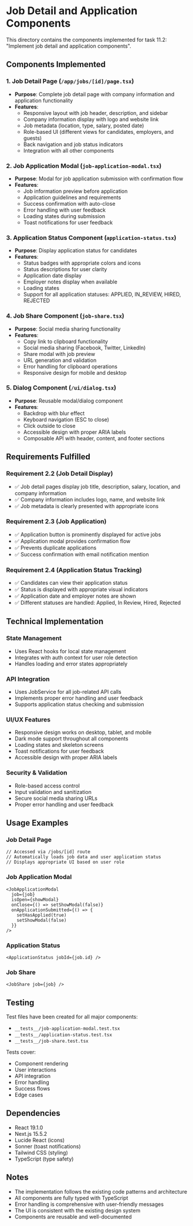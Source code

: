 # Job Detail and Application Components

This directory contains the components implemented for task 11.2: "Implement job detail and application components".

## Components Implemented

### 1. Job Detail Page (`/app/jobs/[id]/page.tsx`)
- **Purpose**: Complete job detail page with company information and application functionality
- **Features**:
  - Responsive layout with job header, description, and sidebar
  - Company information display with logo and website link
  - Job metadata (location, type, salary, posted date)
  - Role-based UI (different views for candidates, employers, and guests)
  - Back navigation and job status indicators
  - Integration with all other components

### 2. Job Application Modal (`job-application-modal.tsx`)
- **Purpose**: Modal for job application submission with confirmation flow
- **Features**:
  - Job information preview before application
  - Application guidelines and requirements
  - Success confirmation with auto-close
  - Error handling with user feedback
  - Loading states during submission
  - Toast notifications for user feedback

### 3. Application Status Component (`application-status.tsx`)
- **Purpose**: Display application status for candidates
- **Features**:
  - Status badges with appropriate colors and icons
  - Status descriptions for user clarity
  - Application date display
  - Employer notes display when available
  - Loading states
  - Support for all application statuses: APPLIED, IN_REVIEW, HIRED, REJECTED

### 4. Job Share Component (`job-share.tsx`)
- **Purpose**: Social media sharing functionality
- **Features**:
  - Copy link to clipboard functionality
  - Social media sharing (Facebook, Twitter, LinkedIn)
  - Share modal with job preview
  - URL generation and validation
  - Error handling for clipboard operations
  - Responsive design for mobile and desktop

### 5. Dialog Component (`/ui/dialog.tsx`)
- **Purpose**: Reusable modal/dialog component
- **Features**:
  - Backdrop with blur effect
  - Keyboard navigation (ESC to close)
  - Click outside to close
  - Accessible design with proper ARIA labels
  - Composable API with header, content, and footer sections

## Requirements Fulfilled

### Requirement 2.2 (Job Detail Display)
- ✅ Job detail pages display job title, description, salary, location, and company information
- ✅ Company information includes logo, name, and website link
- ✅ Job metadata is clearly presented with appropriate icons

### Requirement 2.3 (Job Application)
- ✅ Application button is prominently displayed for active jobs
- ✅ Application modal provides confirmation flow
- ✅ Prevents duplicate applications
- ✅ Success confirmation with email notification mention

### Requirement 2.4 (Application Status Tracking)
- ✅ Candidates can view their application status
- ✅ Status is displayed with appropriate visual indicators
- ✅ Application date and employer notes are shown
- ✅ Different statuses are handled: Applied, In Review, Hired, Rejected

## Technical Implementation

### State Management
- Uses React hooks for local state management
- Integrates with auth context for user role detection
- Handles loading and error states appropriately

### API Integration
- Uses JobService for all job-related API calls
- Implements proper error handling and user feedback
- Supports application status checking and submission

### UI/UX Features
- Responsive design works on desktop, tablet, and mobile
- Dark mode support throughout all components
- Loading states and skeleton screens
- Toast notifications for user feedback
- Accessible design with proper ARIA labels

### Security & Validation
- Role-based access control
- Input validation and sanitization
- Secure social media sharing URLs
- Proper error handling and user feedback

## Usage Examples

### Job Detail Page
```tsx
// Accessed via /jobs/[id] route
// Automatically loads job data and user application status
// Displays appropriate UI based on user role
```

### Job Application Modal
```tsx
<JobApplicationModal
  job={job}
  isOpen={showModal}
  onClose={() => setShowModal(false)}
  onApplicationSubmitted={() => {
    setHasApplied(true)
    setShowModal(false)
  }}
/>
```

### Application Status
```tsx
<ApplicationStatus jobId={job.id} />
```

### Job Share
```tsx
<JobShare job={job} />
```

## Testing

Test files have been created for all major components:
- `__tests__/job-application-modal.test.tsx`
- `__tests__/application-status.test.tsx`
- `__tests__/job-share.test.tsx`

Tests cover:
- Component rendering
- User interactions
- API integration
- Error handling
- Success flows
- Edge cases

## Dependencies

- React 19.1.0
- Next.js 15.5.2
- Lucide React (icons)
- Sonner (toast notifications)
- Tailwind CSS (styling)
- TypeScript (type safety)

## Notes

- The implementation follows the existing code patterns and architecture
- All components are fully typed with TypeScript
- Error handling is comprehensive with user-friendly messages
- The UI is consistent with the existing design system
- Components are reusable and well-documented